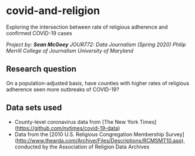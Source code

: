 # covid-and-religion
Exploring the intersection between rate of religious adherence and confirmed COVID-19 cases

*Project by: **Sean McGoey***
*JOUR772: Data Journalism (Spring 2020)*
*Philip Merrill College of Journalism*
*University of Maryland*

## Research question
On a population-adjusted basis, have counties with higher rates of religious adherence seen more outbreaks of COVID-19?

## Data sets used
* County-level coronavirus data from [The New York Times] (https://github.com/nytimes/covid-19-data)
* Data from the [2010 U.S. Religious Congregation Membership Survey] (http://www.thearda.com/Archive/Files/Descriptions/RCMSMT10.asp), conducted by the Association of Religion Data Archives
